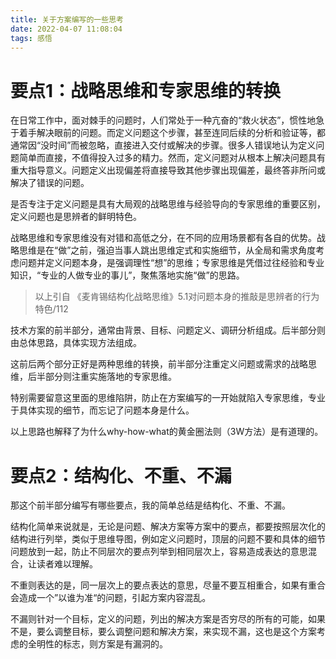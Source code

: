 ```yaml
---
title: 关于方案编写的一些思考
date: 2022-04-07 11:08:04
tags: 感悟
---
```


# 要点1：战略思维和专家思维的转换

在日常工作中，面对棘手的问题时，人们常处于一种亢奋的“救火状态”，惯性地急于着手解决眼前的问题。而定义问题这个步骤，甚至连同后续的分析和验证等，都通常因“没时间”而被忽略，直接进入交付或解决的步骤。很多人错误地认为定义问题简单而直接，不值得投入过多的精力。然而，定义问题对从根本上解决问题具有重大指导意义。问题定义出现偏差将直接导致其他步骤出现偏差，最终答非所问或解决了错误的问题。

是否专注于定义问题是具有大局观的战略思维与经验导向的专家思维的重要区别，定义问题也是思辨者的鲜明特色。

战略思维和专家思维没有对错和高低之分，在不同的应用场景都有各自的优势。战略思维是在“做”之前，强迫当事人跳出思维定式和实施细节，从全局和需求角度考虑问题并定义问题本身，是强调理性“想”的思维；专家思维是凭借过往经验和专业知识，“专业的人做专业的事儿”，聚焦落地实施“做”的思路。

> 以上引自 《麦肯锡结构化战略思维》5.1对问题本身的推敲是思辨者的行为特色/112



技术方案的前半部分，通常由背景、目标、问题定义、调研分析组成。后半部分则由总体思路，具体实现方法组成。

这前后两个部分正好是两种思维的转换，前半部分注重定义问题或需求的战略思维，后半部分则注重实施落地的专家思维。

特别需要留意这里面的思维陷阱，防止在方案编写的一开始就陷入专家思维，专业于具体实现的细节，而忘记了问题本身是什么。



以上思路也解释了为什么why-how-what的黄金圈法则（3W方法）是有道理的。

# 要点2：结构化、不重、不漏

那这个前半部分编写有哪些要点，我的简单总结是结构化、不重、不漏。

结构化简单来说就是，无论是问题、解决方案等方案中的要点，都要按照层次化的结构进行列举，类似于思维导图，例如定义问题时，顶层的问题不要和具体的细节问题放到一起，防止不同层次的要点列举到相同层次上，容易造成表达的意思混合，让读者难以理解。

不重则表达的是，同一层次上的要点表达的意思，尽量不要互相重合，如果有重合会造成一个”以谁为准“的问题，引起方案内容混乱。

不漏则针对一个目标，定义的问题，列出的解决方案是否穷尽的所有的可能，如果不是，要么调整目标，要么调整问题和解决方案，来实现不漏，这也是这个方案考虑的全明性的标志，则方案是有漏洞的。


